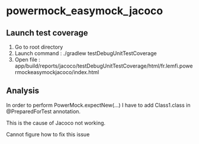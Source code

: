 # powermock_easymock_jacoco

## Launch test coverage

1. Go to root directory
2. Launch command : ./gradlew testDebugUnitTestCoverage
3. Open file : app/build/reports/jacoco/testDebugUnitTestCoverage/html/fr.lemfi.powermockeasymockjacoco/index.html

## Analysis

In order to perform PowerMock.expectNew(...) I have to add Class1.class in @PreparedForTest annotation.

This is the cause of Jacoco not working.

Cannot figure how to fix this issue
